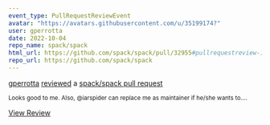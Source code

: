 ```yaml
---
event_type: PullRequestReviewEvent
avatar: "https://avatars.githubusercontent.com/u/35199174?"
user: gperrotta
date: 2022-10-04
repo_name: spack/spack
html_url: https://github.com/spack/spack/pull/32955#pullrequestreview-1129181647
repo_url: https://github.com/spack/spack
---
```


<a href='https://github.com/gperrotta' target='_blank'>gperrotta</a> <a href='https://github.com/spack/spack/pull/32955#pullrequestreview-1129181647' target='_blank'>reviewed</a> a <a href='https://github.com/spack/spack/pull/32955' target='_blank'>spack/spack pull request</a>

<small>Looks good to me. Also, @iarspider can replace me as maintainer if he/she wants to....</small>

<a href='https://github.com/spack/spack/pull/32955#pullrequestreview-1129181647' target='_blank'>View Review</a>